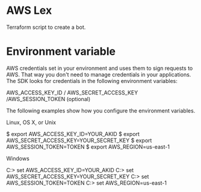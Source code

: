 # AWS Lex

Terraform script to create a bot. 

# Environment variable

AWS credentials set in your environment and uses them to sign requests to AWS. That way you don't need to manage credentials in your applications. The SDK looks for credentials in the following environment variables:

AWS_ACCESS_KEY_ID / AWS_SECRET_ACCESS_KEY /AWS_SESSION_TOKEN (optional)

The following examples show how you configure the environment variables.

Linux, OS X, or Unix

$ export AWS_ACCESS_KEY_ID=YOUR_AKID
$ export AWS_SECRET_ACCESS_KEY=YOUR_SECRET_KEY
$ export AWS_SESSION_TOKEN=TOKEN
$ export AWS_REGION=us-east-1

Windows

C:> set AWS_ACCESS_KEY_ID=YOUR_AKID
C:> set AWS_SECRET_ACCESS_KEY=YOUR_SECRET_KEY
C:> set AWS_SESSION_TOKEN=TOKEN
C:> set AWS_REGION=us-east-1